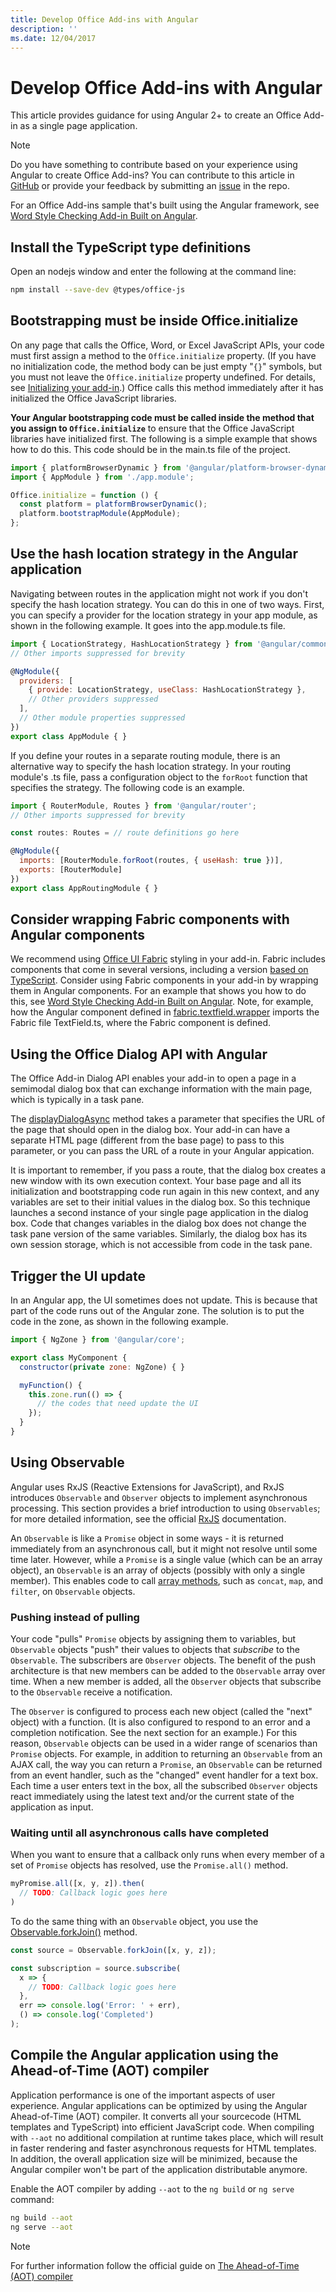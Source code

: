 ```yaml
---
title: Develop Office Add-ins with Angular
description: ''
ms.date: 12/04/2017
---
```


# Develop Office Add-ins with Angular

This article provides guidance for using Angular 2+ to create an Office Add-in as a single page application.

> [!NOTE]
> Do you have something to contribute based on your experience using Angular to create Office Add-ins? You can contribute to this article in [GitHub](https://github.com/OfficeDev/office-js-docs) or provide your feedback by submitting an [issue](https://github.com/OfficeDev/office-js-docs-pr/issues) in the repo. 

For an Office Add-ins sample that's built using the Angular framework, see [Word Style Checking Add-in Built on Angular](https://github.com/OfficeDev/Word-Add-in-Angular2-StyleChecker).

## Install the TypeScript type definitions
Open an nodejs window and enter the following at the command line: 

```bash
npm install --save-dev @types/office-js
```

## Bootstrapping must be inside Office.initialize

On any page that calls the Office, Word, or Excel JavaScript APIs, your code must first assign a method to the `Office.initialize` property. (If you have no initialization code, the method body can be just empty "`{}`" symbols, but you must not leave the `Office.initialize` property undefined. For details, see [Initializing your add-in](understanding-the-javascript-api-for-office.md#initializing-your-add-in).) Office calls this method immediately after it has initialized the Office JavaScript libraries.

**Your Angular bootstrapping code must be called inside the method that you assign to `Office.initialize`** to ensure that the Office JavaScript libraries have initialized first. The following is a simple example that shows how to do this. This code should be in the main.ts file of the project.

```js
import { platformBrowserDynamic } from '@angular/platform-browser-dynamic';
import { AppModule } from './app.module';

Office.initialize = function () {
  const platform = platformBrowserDynamic();
  platform.bootstrapModule(AppModule);
};
```

## Use the hash location strategy in the Angular application

Navigating between routes in the application might not work if you don't specify the hash location strategy. You can do this in one of two ways. First, you can specify a provider for the location strategy in your app module, as shown in the following example. It goes into the app.module.ts file.

```js
import { LocationStrategy, HashLocationStrategy } from '@angular/common';
// Other imports suppressed for brevity

@NgModule({
  providers: [
    { provide: LocationStrategy, useClass: HashLocationStrategy },
    // Other providers suppressed
  ],
  // Other module properties suppressed
})
export class AppModule { }
``` 

If you define your routes in a separate routing module, there is an alternative way to specify the hash location strategy. In your routing module's .ts file, pass a configuration object to the `forRoot` function that specifies the strategy. The following code is an example. 

```js
import { RouterModule, Routes } from '@angular/router';
// Other imports suppressed for brevity

const routes: Routes = // route definitions go here

@NgModule({
  imports: [RouterModule.forRoot(routes, { useHash: true })],
  exports: [RouterModule]
})
export class AppRoutingModule { }
```   


## Consider wrapping Fabric components with Angular components

We recommend using [Office UI Fabric](https://developer.microsoft.com/fabric#/fabric-js) styling in your add-in. Fabric includes components that come in several versions, including a version [based on TypeScript](https://github.com/OfficeDev/office-ui-fabric-js). Consider using Fabric components in your add-in by wrapping them in Angular components. For an example that shows you how to do this, see [Word Style Checking Add-in Built on Angular](https://github.com/OfficeDev/Word-Add-in-Angular2-StyleChecker). Note, for example, how the Angular component defined in [fabric.textfield.wrapper](https://github.com/OfficeDev/Word-Add-in-Angular2-StyleChecker/blob/master/app/shared/office-fabric-component-wrappers/fabric.textfield.wrapper.component.ts) imports the Fabric file TextField.ts, where the Fabric component is defined. 


## Using the Office Dialog API with Angular

The Office Add-in Dialog API enables your add-in to open a page in a semimodal dialog box that can exchange information with the main page, which is typically in a task pane. 

The [displayDialogAsync](https://docs.microsoft.com/javascript/api/office/office.ui?view=office-js) method takes a parameter that specifies the URL of the page that should open in the dialog box. Your add-in can have a separate HTML page (different from the base page) to pass to this parameter, or you can pass the URL of a route in your Angular appication. 

It is important to remember, if you pass a route, that the dialog box creates a new window with its own execution context. Your base page and all its initialization and bootstrapping code run again in this new context, and any variables are set to their initial values in the dialog box. So this technique launches a second instance of your single page application in the dialog box. Code that changes variables in the dialog box does not change the task pane version of the same variables. Similarly, the dialog box has its own session storage, which is not accessible from code in the task pane.  


## Trigger the UI update

In an Angular app, the UI sometimes does not update. This is because that part of the code runs out of the Angular zone. The solution is to put the code in the zone, as shown in the following example.

```js
import { NgZone } from '@angular/core';

export class MyComponent {
  constructor(private zone: NgZone) { }

  myFunction() {
    this.zone.run(() => {
      // the codes that need update the UI
    });
  }
}
``` 

## Using Observable

Angular uses RxJS (Reactive Extensions for JavaScript), and RxJS introduces `Observable` and `Observer` objects to implement asynchronous processing. This section provides a brief introduction to using `Observables`; for more detailed information, see the official [RxJS](http://reactivex.io/rxjs/) documentation.

An `Observable` is like a `Promise` object in some ways - it is returned immediately from an asynchronous call, but it might not resolve until some time later. However, while a `Promise` is a single value (which can be an array object), an `Observable` is an array of objects (possibly with only a single member). This enables code to call [array methods](https://www.w3schools.com/jsref/jsref_obj_array.asp), such as `concat`, `map`, and `filter`, on `Observable` objects. 

### Pushing instead of pulling

Your code "pulls" `Promise` objects by assigning them to variables, but `Observable` objects "push" their values to objects that *subscribe* to the `Observable`. The subscribers are `Observer` objects. The benefit of the push architecture is that new members can be added to the `Observable` array over time. When a new member is added, all the `Observer` objects that subscribe to the `Observable` receive a notification. 

The `Observer` is configured to process each new object (called the "next" object) with a function. (It is also configured to respond to an error and a completion notification. See the next section for an example.) For this reason, `Observable` objects can be used in a wider range of scenarios than `Promise` objects. For example, in addition to returning an `Observable` from an AJAX call, the way you can return a `Promise`, an `Observable` can be returned from an event handler, such as the "changed" event handler for a text box. Each time a user enters text in the box, all the subscribed `Observer` objects react immediately using the latest text and/or the current state of the application as input. 


### Waiting until all asynchronous calls have completed

When you want to ensure that a callback only runs when every member of a set of `Promise` objects has resolved, use the `Promise.all()` method.

```js
myPromise.all([x, y, z]).then(
  // TODO: Callback logic goes here
)
``` 

To do the same thing with an `Observable` object, you use the [Observable.forkJoin()](https://github.com/Reactive-Extensions/RxJS/blob/master/doc/api/core/operators/forkjoin.md) method.  

```js
const source = Observable.forkJoin([x, y, z]);

const subscription = source.subscribe(
  x => {
    // TODO: Callback logic goes here
  },
  err => console.log('Error: ' + err),
  () => console.log('Completed')
);
``` 

## Compile the Angular application using the Ahead-of-Time (AOT) compiler

Application performance is one of the important aspects of user experience. Angular applications can be optimized by using the Angular Ahead-of-Time (AOT) compiler. It converts all your sourcecode (HTML templates and TypeScript) into efficient JavaScript code. When compiling with `--aot` no additional compilation at runtime takes place,  which will result in faster rendering and faster asynchronous requests for HTML templates. In addition, the overall application size will be minimized, because the Angular compiler won't be part of the application distributable anymore. 

Enable the AOT compiler by adding `--aot` to the `ng build` or `ng serve` command:

```bash
ng build --aot
ng serve --aot
```

> [!NOTE]
> For further information follow the official guide on [The Ahead-of-Time (AOT) compiler](https://angular.io/guide/aot-compiler)
